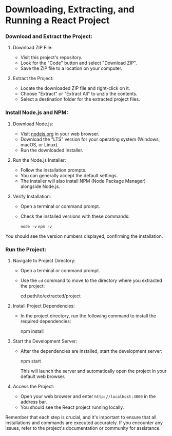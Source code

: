 # Downloading, Extracting, and Running a React Project

### Download and Extract the Project:

1. Download ZIP File:

   - Visit this project's repository.
   - Look for the "Code" button and select "Download ZIP".
   - Save the ZIP file to a location on your computer.

2. Extract the Project:

   - Locate the downloaded ZIP file and right-click on it.
   - Choose "Extract" or "Extract All" to unzip the contents.
   - Select a destination folder for the extracted project files.

### Install Node.js and NPM:

1. Download Node.js:

   - Visit [nodejs.org](https://nodejs.org/) in your web browser.
   - Download the "LTS" version for your operating system (Windows, macOS, or Linux).
   - Run the downloaded installer.

2. Run the Node.js Installer:

   - Follow the installation prompts.
   - You can generally accept the default settings.
   - The installer will also install NPM (Node Package Manager) alongside Node.js.

3. Verify Installation:

   - Open a terminal or command prompt.
   - Check the installed versions with these commands:
   
     `node -v`
     `npm -v`
     
You should see the version numbers displayed, confirming the installation.

### Run the Project:

1. Navigate to Project Directory:

   - Open a terminal or command prompt.
   - Use the `cd` command to move to the directory where you extracted the project:
   
     cd path/to/extracted/project
    
2. Install Project Dependencies:

   - In the project directory, run the following command to install the required dependencies:
   
     npm install

3. Start the Development Server:

   - After the dependencies are installed, start the development server:
   
     npm start
   
     This will launch the server and automatically open the project in your default web browser.

4. Access the Project:

   - Open your web browser and enter `http://localhost:3000` in the address bar.
   - You should see the React project running locally.

Remember that each step is crucial, and it's important to ensure that all installations and commands are executed accurately. If you encounter any issues, refer to the project's documentation or community for assistance.
